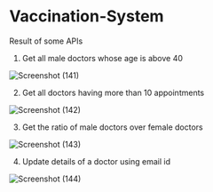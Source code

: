 # Vaccination-System

Result of some APIs

1. Get all male doctors whose age is above 40

![Screenshot (141)](https://github.com/VinaySoni04/Vaccination-System/assets/98009479/7374fb24-7159-4656-8f29-8eacfc6547d1)


2. Get all doctors having more than 10 appointments

![Screenshot (142)](https://github.com/VinaySoni04/Vaccination-System/assets/98009479/8115dbd7-df47-4db3-9b8d-a366f5653497)


3. Get the ratio of male doctors over female doctors

![Screenshot (143)](https://github.com/VinaySoni04/Vaccination-System/assets/98009479/d47b5ab5-df4e-4f7c-80f5-9646dbc77015)


4. Update details of a doctor using email id

![Screenshot (144)](https://github.com/VinaySoni04/Vaccination-System/assets/98009479/88a520b5-823f-473a-a2b8-e3352d6c6399)


